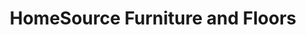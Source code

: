 ---
title: "HomeSource Furniture and Floors"
url: /spearfish/homesource-furniture-and-floors/
shop: furniture
---